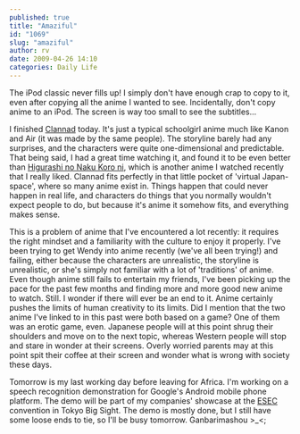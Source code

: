 ```yaml
---
published: true
title: "Amaziful"
id: "1069"
slug: "amaziful"
author: rv
date: 2009-04-26 14:10
categories: Daily Life
---
```

The iPod classic never fills up! I simply don't have enough crap to copy to it, even after copying all the anime I wanted to see. Incidentally, don't copy anime to an iPod. The screen is way too small to see the subtitles...

I finished <a href="http://anidb.net/perl-bin/animedb.pl?show=anime&amp;aid=5101" target="_blank">Clannad</a> today. It's just a typical schoolgirl anime much like Kanon and Air (it was made by the same people). The storyline barely had any surprises, and the characters were quite one-dimensional and predictable. That being said, I had a great time watching it, and found it to be even better than <a href="http://anidb.net/perl-bin/animedb.pl?show=anime&amp;aid=3574" target="_blank">Higurashi no Naku Koro ni</a>, which is another anime I watched recently that I really liked. Clannad fits perfectly in that little pocket of 'virtual Japan-space', where so many anime exist in. Things happen that could never happen in real life, and characters do things that you normally wouldn't expect people to do, but because it's anime it somehow fits, and everything makes sense.

This is a problem of anime that I've encountered a lot recently: it requires the right mindset and a familiarity with the culture to enjoy it properly. I've been trying to get Wendy into anime recently (we've all been trying!) and failing, either because the characters are unrealistic, the storyline is unrealistic, or she's simply not familiar with a lot of 'traditions' of anime. Even though anime still fails to entertain my friends, I've been picking up the pace for the past few months and finding more and more good new anime to watch. Still. I wonder if there will ever be an end to it. Anime certainly pushes the limits of human creativity to its limits. Did I mention that the two anime I've linked to in this past were both based on a game? One of them was an erotic game, even. Japanese people will at this point shrug their shoulders and move on to the next topic, whereas Western people will stop and stare in wonder at their screens. Overly worried parents may at this point spit their coffee at their screen and wonder what is wrong with society these days.

Tomorrow is my last working day before leaving for Africa. I'm working on a speech recognition demonstration for Google's Android mobile phone platform. The demo will be part of my companies' showcase at the <a href="http://www.esec.jp/en/" target="_blank">ESEC</a> convention in Tokyo Big Sight. The demo is mostly done, but I still have some loose ends to tie, so I'll be busy tomorrow. Ganbarimashou &gt;_&lt;;